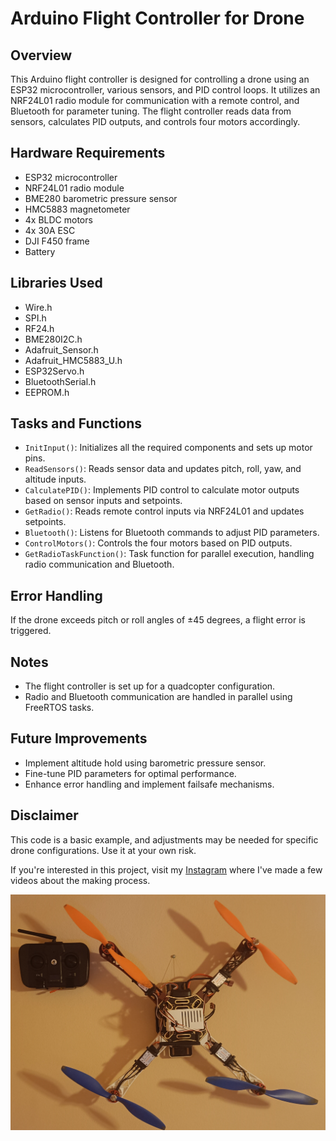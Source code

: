 # Arduino Flight Controller for Drone

## Overview

This Arduino flight controller is designed for controlling a drone using an ESP32 microcontroller, various sensors, and PID control loops. It utilizes an NRF24L01 radio module for communication with a remote control, and Bluetooth for parameter tuning. The flight controller reads data from sensors, calculates PID outputs, and controls four motors accordingly.

## Hardware Requirements

- ESP32 microcontroller
- NRF24L01 radio module
- BME280 barometric pressure sensor
- HMC5883 magnetometer
- 4x BLDC motors
- 4x 30A ESC
- DJI F450 frame
- Battery

## Libraries Used

- Wire.h
- SPI.h
- RF24.h
- BME280I2C.h
- Adafruit_Sensor.h
- Adafruit_HMC5883_U.h
- ESP32Servo.h
- BluetoothSerial.h
- EEPROM.h

## Tasks and Functions

- `InitInput()`: Initializes all the required components and sets up motor pins.
- `ReadSensors()`: Reads sensor data and updates pitch, roll, yaw, and altitude inputs.
- `CalculatePID()`: Implements PID control to calculate motor outputs based on sensor inputs and setpoints.
- `GetRadio()`: Reads remote control inputs via NRF24L01 and updates setpoints.
- `Bluetooth()`: Listens for Bluetooth commands to adjust PID parameters.
- `ControlMotors()`: Controls the four motors based on PID outputs.
- `GetRadioTaskFunction()`: Task function for parallel execution, handling radio communication and Bluetooth.

## Error Handling

If the drone exceeds pitch or roll angles of ±45 degrees, a flight error is triggered.

## Notes

- The flight controller is set up for a quadcopter configuration.
- Radio and Bluetooth communication are handled in parallel using FreeRTOS tasks.

## Future Improvements

- Implement altitude hold using barometric pressure sensor.
- Fine-tune PID parameters for optimal performance.
- Enhance error handling and implement failsafe mechanisms.

## Disclaimer

This code is a basic example, and adjustments may be needed for specific drone configurations. Use it at your own risk.


If you're interested in this project, visit my [Instagram](https://www.instagram.com/pan.string/) where I've made a few videos about the making process.

![Project Image](image.jpg)
